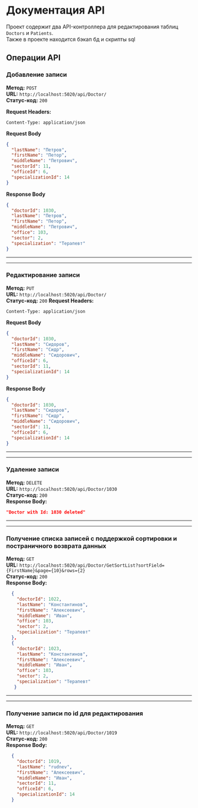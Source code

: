 # Документация API

Проект содержит два API-контроллера для редактирования таблиц `Doctors` и `Patients`.<br>
Также в проекте находится бэкап бд и скрипты sql 

## Операции API

### Добавление записи

**Метод:** `POST`  
**URL:** `http://localhost:5020/api/Doctor/`  
**Статус-код:** `200`

**Request Headers:**
```http
Content-Type: application/json
```
**Request Body**
```json
{
  "lastName": "Петров",
  "firstName": "Петор",
  "middleName": "Петрович",
  "sectorId": 11,
  "officeId": 6,
  "specializationId": 14
}
```
**Response Body**
```json
{
  "doctorId": 1030,
  "lastName": "Петров",
  "firstName": "Петор",
  "middleName": "Петрович",
  "office": 103,
  "sector": 2,
  "specialization": "Терапевт"
}
```
---
---
### Редактирование записи

**Метод:** `PUT`  
**URL:** `http://localhost:5020/api/Doctor/`  
**Статус-код:** `200`
**Request Headers:**
```http
Content-Type: application/json
```
**Request Body**
```json
{
  "doctorId": 1030,
  "lastName": "Сидоров",
  "firstName": "Сидр",
  "middleName": "Сидорович",
  "officeId": 6,
  "sectorId": 11,
  "specializationId": 14
}
```
**Response Body**
```json
{
  "doctorId": 1030,
  "lastName": "Сидоров",
  "firstName": "Сидр",
  "middleName": "Сидорович",
  "sectorId": 11,
  "officeId": 6,
  "specializationId": 14
}
```
---
---
### Удаление записи

**Метод:** `DELETE`  
**URL:** `http://localhost:5020/api/Doctor/1030`  
**Статус-код:** `200`<br>
**Response Body:**
```json
"Doctor with Id: 1030 deleted"
```
---
---
### Получение списка записей с поддержкой сортировки и постраничного возврата данных

**Метод:** `GET`  
**URL:** `http://localhost:5020/api/Doctor/GetSortList?sortField={FirstName}&page={10}&rows={2}`  
**Статус-код:** `200`<br>
**Response Body:**
```json
  {
    "doctorId": 1022,
    "lastName": "Константинов",
    "firstName": "Алексеевич",
    "middleName": "Иван",
    "office": 103,
    "sector": 2,
    "specialization": "Терапевт"
  },
  {
    "doctorId": 1023,
    "lastName": "Константинов",
    "firstName": "Алексеевич",
    "middleName": "Иван",
    "office": 103,
    "sector": 2,
    "specialization": "Терапевт"
   }
```
---
---
### Получение записи по id для редактирования

**Метод:** `GET`  
**URL:** `http://localhost:5020/api/Doctor/1019`  
**Статус-код:** `200`<br>
**Response Body:**
```json
  {
    "doctorId": 1019,
    "lastName": "rudnev",
    "firstName": "Алексеевич",
    "middleName": "Иван",
    "sectorId": 11,
    "officeId": 6,
    "specializationId": 14
  }

```
